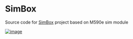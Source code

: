 # SimBox
Source code for [SimBox](https://oshwlab.com/qiqwoe/m590e-simbox-v1) project based on M590e sim module

[![image](https://image.easyeda.com/avatars/2023/6/a8Czf7O2bjXDcjjXagtoJvkHbyISRXeFxoJeQYbW.png)](https://easyeda.com)
